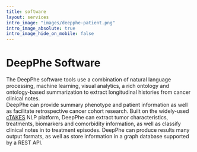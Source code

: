 ```yaml
---
title: software
layout: services
intro_image: "images/deepphe-patient.png"
intro_image_absolute: true
intro_image_hide_on_mobile: false
---
```


# DeepPhe Software

The DeepPhe software tools use a combination of natural language processing, machine learning, visual analytics, a rich ontology and ontology-based summarization to extract longitudinal histories from cancer clinical notes.  
DeepPhe can provide summary phenotype and patient information as well as facilitate retrospective cancer cohort research. 
Built on the widely-used [cTAKES](http://ctakes.apache.org) NLP platform, DeepPhe can extract tumor characteristics, treatments, biomarkers and comorbidity information, as well as classify clinical notes in to treatment episodes.
DeepPhe can produce results many output formats, as well as store information in a graph database supported by a REST API.

<!--- The details in the old Information Model paper are nowhere near accurate anymore.  I moved the link to the papers page.  spf  -->

